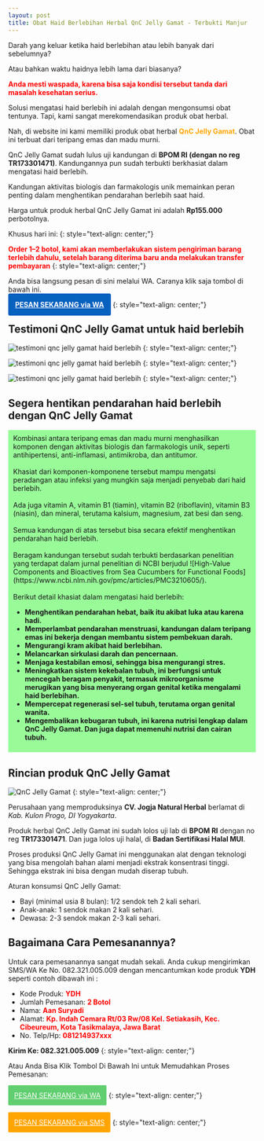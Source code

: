 ```yaml
---
layout: post
title: Obat Haid Berlebihan Herbal QnC Jelly Gamat - Terbukti Manjur
---
```


Darah yang keluar ketika haid berlebihan atau lebih banyak dari sebelumnya?

Atau bahkan waktu haidnya lebih lama dari biasanya?

<strong style="color: red;">Anda mesti waspada, karena bisa saja kondisi tersebut tanda dari masalah kesehatan serius.</strong>

Solusi mengatasi haid berlebih ini adalah dengan mengonsumsi obat tentunya. Tapi, kami sangat merekomendasikan produk obat herbal.

Nah, di website ini kami memiliki produk obat herbal <strong style="color: orange;">QnC Jelly Gamat</strong>. Obat ini terbuat dari teripang emas dan madu murni.

QnC Jelly Gamat sudah lulus uji kandungan di **BPOM RI (dengan no reg TR173301471)**. Kandungannya pun sudah terbukti berkhasiat dalam mengatasi haid berlebih.

Kandungan aktivitas biologis dan farmakologis unik memainkan peran penting dalam menghentikan pendarahan berlebih saat haid.

Harga untuk produk herbal QnC Jelly Gamat ini adalah **Rp155.000** perbotolnya.

Khusus hari ini:
{: style="text-align: center;"}

<strong style="color: red; text-align: center;">Order 1–2 botol, kami akan memberlakukan sistem pengiriman barang terlebih dahulu, setelah barang diterima baru anda melakukan transfer pembayaran</strong>
{: style="text-align: center;"}

Anda bisa langsung pesan di sini melalui WA. Caranya klik saja tombol di bawah ini.


<a href="https://api.whatsapp.com/send?phone=6282321005009&text=Saya%20pesan%20obat%20herbal%20QnC%20Jelly%20Gamat%20dengan%20format%20pesanan%3A%0A-%20Kode%20produk%3A%20YDH%0A-%20Jumlah%20pesanan%3A%20%0A-%20Nama%20lengkap%3A%0A-%20Alamat%3A%0A-%20No.%20Hp%2FTelepon%3A" style="background-color: #0761bf; border: solid 4px #0761bf; border-radius: 4px; color: white; padding: 10px;"><strong>PESAN SEKARANG via WA</strong></a>
{: style="text-align: center;"}

## Testimoni QnC Jelly Gamat untuk haid berlebih

![testimoni qnc jelly gamat haid berlebih](https://1.bp.blogspot.com/-hMySt82byxI/XfRdStoDkMI/AAAAAAAACV8/TEl2BZAwtgE-lYGnxsOx4OGJ4CDbkY5sgCLcBGAsYHQ/s1600/haid-berlebih.jpg)
{: style="text-align: center;"}

![testimoni qnc jelly gamat haid berlebih](https://1.bp.blogspot.com/-ecCUOoXQLIw/XfRdSrsCvPI/AAAAAAAACWA/im3rlkl-DEwsT3HOmUFxSOhxhg7dun-vgCLcBGAsYHQ/s1600/haid-berlebih3.jpg)
{: style="text-align: center;"}

![testimoni qnc jelly gamat haid berlebih](https://1.bp.blogspot.com/-EglUglLPLNQ/XfRdSKg8GxI/AAAAAAAACV4/1OX8MzoXrAQXqf--Mc4VSnqOPoAf_f3cgCLcBGAsYHQ/s1600/haid-berlebih2.jpg)
{: style="text-align: center;"}

## Segera hentikan pendarahan haid berlebih dengan QnC Jelly Gamat

<div style="background-color: palegreen; padding: 8px 10px;">
Kombinasi antara teripang emas dan madu murni menghasilkan komponen dengan aktivitas biologis dan farmakologis unik, seperti antihipertensi, anti-inflamasi, antimikroba, dan antitumor.
<br/>
<br/>
Khasiat dari komponen-komponene tersebut mampu mengatsi peradangan atau infeksi yang mungkin saja menjadi penyebab dari haid berlebih.
<br/>
<br/>
Ada juga vitamin A, vitamin B1 (tiamin), vitamin B2 (riboflavin), vitamin B3 (niasin), dan mineral, terutama kalsium, magnesium, zat besi dan seng.
<br/>
<br/>
Semua kandungan di atas tersebut bisa secara efektif menghentikan pendarahan haid berlebih.
<br/>
<br/>
Beragam kandungan tersebut sudah terbukti berdasarkan penelitian yang terdapat dalam jurnal penelitian di NCBI berjudul ![High-Value Components and Bioactives from Sea Cucumbers for Functional Foods](https://www.ncbi.nlm.nih.gov/pmc/articles/PMC3210605/).
<br/>
<br/>
Berikut detail khasiat dalam mengatasi haid berlebih:
<br/>
<ul>
	<li style="font-weight: bold;">Menghentikan pendarahan hebat, baik itu akibat luka atau karena hadi.</li>
	<li style="font-weight: bold;">Memperlambat pendarahan menstruasi, kandungan dalam teripang emas ini bekerja dengan membantu sistem pembekuan darah.</li>
	<li style="font-weight: bold;">Mengurangi kram akibat haid berlebihan.</li>
	<li style="font-weight: bold;">Melancarkan sirkulasi darah dan pencernaan.</li>
	<li style="font-weight: bold;">Menjaga kestabilan emosi, sehingga bisa mengurangi stres.</li>
	<li style="font-weight: bold;">Meningkatkan sistem kekebalan tubuh, ini berfungsi untuk mencegah beragam penyakit, termasuk mikroorganisme merugikan yang bisa menyerang organ genital ketika mengalami haid berlebihan.</li>
	<li style="font-weight: bold;">Mempercepat regenerasi sel-sel tubuh, terutama organ genital wanita.</li>
	<li style="font-weight: bold;">Mengembalikan kebugaran tubuh, ini karena nutrisi lengkap dalam QnC Jelly Gamat. Dan juga dapat memenuhi nutrisi dan cairan tubuh.</li>
</ul>
</div>

## Rincian produk QnC Jelly Gamat

![QnC Jelly Gamat](https://2.bp.blogspot.com/-ZqoptIpzxV0/WjiqXwgcmeI/AAAAAAAAAGc/w9p2MzJnaN4T369kRzyMIgpeQw3vfS2RgCLcBGAs/s1600/medium1.JPG)
{: style="text-align: center;"}

Perusahaan yang memproduksinya **CV. Jogja Natural Herbal** berlamat di *Kab. Kulon Progo, DI Yogyakarta*.

Produk herbal QnC Jelly Gamat ini sudah lolos uji lab di **BPOM RI** dengan no reg **TR173301471**. Dan juga lolos uji halal, di **Badan Sertifikasi Halal MUI**.

Proses produksi QnC Jelly Gamat ini menggunakan alat dengan teknologi yang bisa mengolah bahan alami menjadi ekstrak konsentrasi tinggi. Sehingga ekstrak ini bisa dengan mudah diserap tubuh.

Aturan konsumsi QnC Jelly Gamat:

+ Bayi (minimal usia 8 bulan): 1/2 sendok teh 2 kali sehari.
+ Anak-anak: 1 sendok makan 2 kali sehari.
+ Dewasa: 2-3 sendok makan 2-3 kali sehari.

## Bagaimana Cara Pemesanannya?

Untuk cara pemesanannya sangat mudah sekali. Anda cukup mengirimkan SMS/WA Ke No. 082.321.005.009 dengan mencantumkan kode produk **YDH** seperti contoh dibawah ini :

+ Kode Produk: <strong style="color: red;">YDH</strong>
+ Jumlah Pemesanan: <strong style="color: red;">2 Botol</strong>
+ Nama: <strong style="color: red;">Aan Suryadi</strong>
+ Alamat: <strong style="color: red;">Kp. Indah Cemara Rt/03 Rw/08 Kel. Setiakasih, Kec. Cibeureum, Kota Tasikmalaya, Jawa Barat</strong>
+ No. Telp/Hp: <strong style="color: red;">081214937xxx</strong>

**Kirim Ke: 082.321.005.009**
{: style="text-align: center;"}

Atau Anda Bisa Klik Tombol Di Bawah Ini untuk Memudahkan Proses Pemesanan:

<a style="background-color: #61ce70; border-radius: 2px; border: 2px solid rgb(97, 206, 112); color: white; display: inline-block; padding: 10px;" href="https://api.whatsapp.com/send?phone=6282321005009&text=Saya%20pesan%20obat%20herbal%20QnC Jelly Gamat%20dengan%20format%20pesanan%3A%0A-%20Kode%20produk%3A%20YDH%0A-%20Jumlah%20pesanan%3A%20%0A-%20Nama%20lengkap%3A%0A-%20Alamat%3A%0A-%20No.%20Hp%2FTelepon%3A">PESAN SEKARANG via WA</a>
{: style="text-align: center;"}

<a style="background-color: orange; border-radius: 2px; border: 2px solid orange; color: white; display: inline-block; padding: 10px;" href="sms:+6282321005009?body=Saya%20pesan%20obat%20herbal%20QnC Jelly Gamat%20dengan%20format%20pesanan%3A%0A-%20Kode%20produk%3A%20YDH%0A-%20Jumlah%20pesanan%3A%20%0A-%20Nama%20lengkap%3A%0A-%20Alamat%3A%0A-%20No.%20Hp%2FTelepon%3A">PESAN SEKARANG via SMS</a>
{: style="text-align: center;"}
